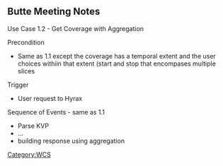 ## Butte Meeting Notes

Use Case 1.2 - Get Coverage with Aggregation

Precondition

- Same as 1.1 except the coverage has a temporal extent and the user
  choices withiin that extent (start and stop that encompases multiple
  slices

Trigger

- User request to Hyrax

Sequence of Events - same as 1.1

- Parse KVP
- ...
- building response using aggregation

[Category:WCS](Category:WCS "wikilink")